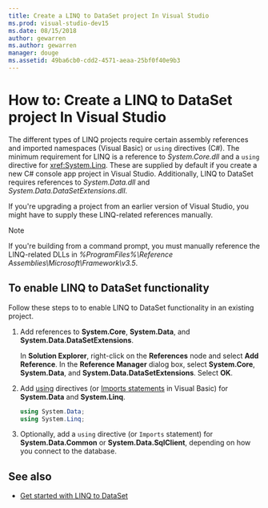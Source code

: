 ```yaml
---
title: Create a LINQ to DataSet project In Visual Studio
ms.prod: visual-studio-dev15
ms.date: 08/15/2018
author: gewarren
ms.author: gewarren
manager: douge
ms.assetid: 49ba6cb0-cdd2-4571-aeaa-25bf0f40e9b3
---
```

# How to: Create a LINQ to DataSet project In Visual Studio

The different types of LINQ projects require certain assembly references and imported namespaces (Visual Basic) or `using` directives (C#). The minimum requirement for LINQ is a reference to *System.Core.dll* and a `using` directive for <xref:System.Linq>. These are supplied by default if you create a new C# console app project in Visual Studio. Additionally, LINQ to DataSet requires references to *System.Data.dll* and *System.Data.DataSetExtensions.dll*.

If you're upgrading a project from an earlier version of Visual Studio, you might have to supply these LINQ-related references manually.

> [!NOTE]
> If you're building from a command prompt, you must manually reference the LINQ-related DLLs in *%ProgramFiles%\Reference Assemblies\Microsoft\Framework\v3.5*.

## To enable LINQ to DataSet functionality

Follow these steps to to enable LINQ to DataSet functionality in an existing project.

1. Add references to **System.Core**, **System.Data**, and **System.Data.DataSetExtensions**.

   In **Solution Explorer**, right-click on the **References** node and select **Add Reference**. In the **Reference Manager** dialog box, select **System.Core**, **System.Data**, and **System.Data.DataSetExtensions**. Select **OK**.

1. Add [using](../../../csharp/language-reference/keywords/using-directive.md) directives (or [Imports statements](../../../visual-basic/language-reference/statements/imports-statement-net-namespace-and-type.md) in Visual Basic) for **System.Data** and **System.Linq**.

   ```csharp
   using System.Data;
   using System.Linq;
   ```

1. Optionally, add a `using` directive (or `Imports` statement) for **System.Data.Common** or **System.Data.SqlClient**, depending on how you connect to the database.

## See also

- [Get started with LINQ to DataSet](../../../../docs/framework/data/adonet/getting-started-linq-to-dataset.md)
